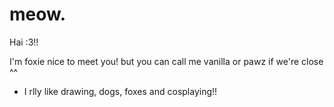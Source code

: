 # meow.

Hai :3!! 

I'm foxie nice to meet you! but you can call me vanilla or pawz if we're close ^^
  - I rlly like drawing, dogs, foxes and cosplaying!! 
